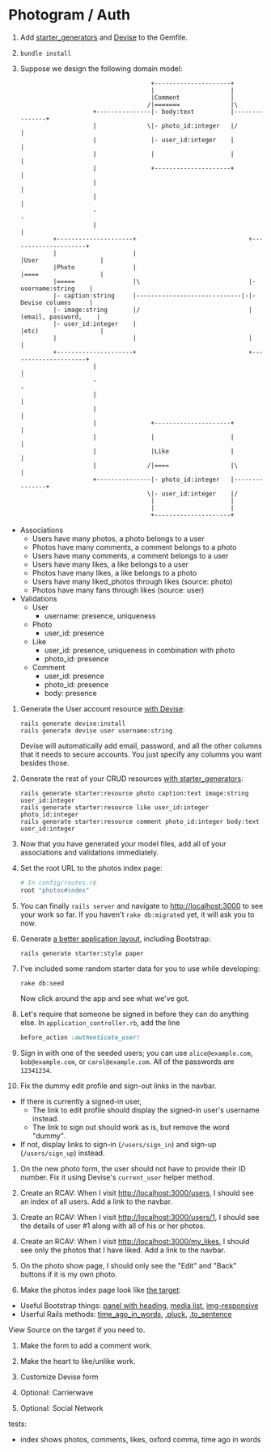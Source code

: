 # Photogram / Auth

1. Add [starter_generators](https://gist.github.com/rbetina/80d3cf2cf82666ed1c0f) and [Devise](https://gist.github.com/rbetina/9ef4a9ffa4604df74bb5) to the Gemfile.
1. `bundle install`
1. Suppose we design the following domain model:

                                           +---------------------+
                                           |                     |
                                           |Comment              |
                                          /|=======              |\
                           +---------------|- body:text          |---------------+
                           |              \|- photo_id:integer   |/              |
                           |               |- user_id:integer    |               |
                           |               |                     |               |
                           |               +---------------------+               |
                           |                                                     |
                           |                                                     |
                           -                                                     -
                           |                                                     |
                +---------------------+                               +---------------------+
                |                     |                               |User                 |
                |Photo                |                               |====                 |
                |=====                |\                              |- username:string    |
                |- caption:string     |-----------------------------|-|- Devise columns     |
                |- image:string       |/                              |(email, password,    |
                |- user_id:integer    |                               |etc)                 |
                |                     |                               |                     |
                +---------------------+                               +---------------------+
                           |                                                     |
                           -                                                     -
                           |                                                     |
                           |                                                     |
                           |               +---------------------+               |
                           |               |                     |               |
                           |               |Like                 |               |
                           |              /|====                 |\              |
                           +---------------|- photo_id:integer   |---------------+
                                          \|- user_id:integer    |/
                                           |                     |
                                           |                     |
                                           +---------------------+

  - Associations
     - Users have many photos, a photo belongs to a user
     - Photos have many comments, a comment belongs to a photo
     - Users have many comments, a comment belongs to a user
     - Users have many likes, a like belongs to a user
     - Photos have many likes, a like belongs to a photo
     - Users have many liked_photos through likes (source: photo)
     - Photos have many fans through likes (source: user)
  - Validations
     - User
         - username: presence, uniqueness
     - Photo
         - user_id: presence
     - Like
         - user_id: presence, uniqueness in combination with photo
         - photo_id: presence
     - Comment
         - user_id: presence
         - photo_id: presence
         - body: presence

1. Generate the User account resource [with Devise](https://gist.github.com/rbetina/9ef4a9ffa4604df74bb5#generate-a-new-model-with-devise):

    ```shell
    rails generate devise:install
    rails generate devise user username:string
    ```

    Devise will automatically add email, password, and all the other columns that it needs to secure accounts. You just specify any columns you want besides those.

1. Generate the rest of your CRUD resources [with starter_generators](https://gist.github.com/rbetina/80d3cf2cf82666ed1c0f#resources):

    ```shell
    rails generate starter:resource photo caption:text image:string user_id:integer
    rails generate starter:resource like user_id:integer photo_id:integer
    rails generate starter:resource comment photo_id:integer body:text user_id:integer
    ```

1. Now that you have generated your model files, add all of your associations and validations immediately.
1. Set the root URL to the photos index page:

    ```ruby
    # In config/routes.rb
    root "photos#index"
    ```
1. You can finally `rails server` and navigate to [http://localhost:3000](http://localhost:3000) to see your work so far. If you haven't `rake db:migrate`d yet, it will ask you to now.
1. Generate [a better application layout](https://gist.github.com/rbetina/80d3cf2cf82666ed1c0f#application-layout), including Bootstrap:

    ```shell
    rails generate starter:style paper
    ```

1. I've included some random starter data for you to use while developing:

    ```shell
    rake db:seed
    ```

    Now click around the app and see what we've got.

1. Let's require that someone be signed in before they can do anything else. In `application_controller.rb`, add the line

    ```ruby
    before_action :authenticate_user!
    ```
1. Sign in with one of the seeded users; you can use `alice@example.com`, `bob@example.com`, or `carol@example.com`. All of the passwords are `12341234`.

1. Fix the dummy edit profile and sign-out links in the navbar.
 - If there is currently a signed-in user,
     - The link to edit profile should display the signed-in user's username instead.
     - The link to sign out should work as is, but remove the word "dummy".
 - If not, display links to sign-in (`/users/sign_in`) and sign-up (`/users/sign_up`) instead.

1. On the new photo form, the user should not have to provide their ID number. Fix it using Devise's `current_user` helper method.

1. Create an RCAV: When I visit [http://localhost:3000/users](http://localhost:3000/users), I should see an index of all users. Add a link to the navbar.

1. Create an RCAV: When I visit [http://localhost:3000/users/1](http://localhost:3000/users/1), I should see the details of user #1 along with all of his or her photos.

1. Create an RCAV: When I visit [http://localhost:3000/my_likes](http://localhost:3000/my_likes), I should see only the photos that I have liked.  Add a link to the navbar.

1. On the photo show page, I should only see the "Edit" and "Back" buttons if it is my own photo.

1. Make the photos index page look like [the target](https://photogram-auth-target.herokuapp.com/photos):
  - Useful Bootstrap things: [panel with heading](http://getbootstrap.com/components/#panels-heading), [media list](http://getbootstrap.com/components/#media-list), [img-responsive](http://getbootstrap.com/css/#images-responsive)
  - Userful Rails methods: [time_ago_in_words](http://apidock.com/rails/ActionView/Helpers/DateHelper/time_ago_in_words), [.pluck](http://guides.rubyonrails.org/active_record_querying.html#pluck), [.to_sentence](http://apidock.com/rails/Array/to_sentence)

   View Source on the target if you need to.

1. Make the form to add a comment work.
1. Make the heart to like/unlike work.
1. Customize Devise form

1. Optional: Carrierwave
1. Optional: Social Network

tests:
 - index shows photos, comments, likes, oxford comma, time ago in words


